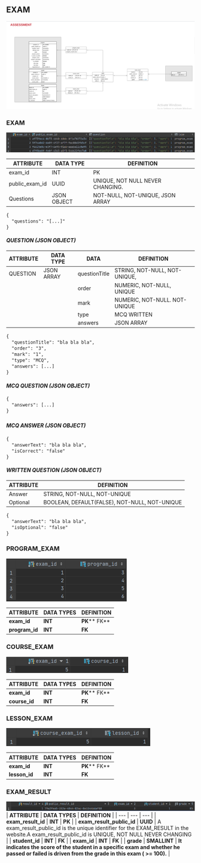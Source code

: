 ## **EXAM**

![](./img/assessment-model.png)

### **EXAM**
![](./img/samples/exams.png)

| ATTRIBUTE | DATA TYPE | DEFINITION |
| --- | --- | --- |
| exam\_id | INT | PK |
| public\_exam\_id | UUID | UNIQUE, NOT NULL NEVER CHANGING. |
| Questions | JSON OBJECT | NOT-NULL, NOT-UNIQUE, JSON ARRAY |
```
{
  "questions": "[...]"
}
```


#### _**QUESTION (JSON OBJECT)**_

| ATTRIBUTE | DATA TYPE | DATA | DEFINITION |
| --- | --- | --- | --- |
| QUESTION | JSON ARRAY | questionTitle | STRING, NOT-NULL, NOT-UNIQUE, |
|  |  | order | NUMERIC, NOT-NULL, UNIQUE |
|  |  | mark | NUMERIC, NOT-NULL. NOT-UNIQUE |
|  |  | type | MCQ WRITTEN |
|  |  | answers | JSON ARRAY |
```
{
  "questionTitle": "bla bla bla",
  "order": "3",
  "mark": "1",
  "type": "MCQ",
  "answers": [...]
}
```

#### _**MCQ QUESTION (JSON OBJECT)**_
```
{
  "answers": [...]
}
```
###

#### _**MCQ ANSWER (JSON OBJECT)**_

```
{
  "answerText": "bla bla bla",
  "isCorrect": "false"
}
```

#### _**WRITTEN QUESTION (JSON OBJECT)**_

| ATTRIBUTE | DEFINITION |
| --- | --- |
| Answer | STRING, NOT-NULL, NOT-UNIQUE |
| Optional | BOOLEAN, DEFAULT(FALSE), NOT-NULL, NOT-UNIQUE |
```
{
  "answerText": "bla bla bla",
  "isOptional": "false"
}
```
### **PROGRAM\_EXAM**
![](./img/samples/programs_exams.png)

| **ATTRIBUTE** | **DATA TYPES** | **DEFINITION** |
| --- | --- | --- |
| **exam\_id** | **INT** | **PK**** FK** |
| **program\_id** | **INT** | **FK** |

### **COURSE\_EXAM**
![](./img/samples/course_exam.png)

| **ATTRIBUTE** | **DATA TYPES** | **DEFINITION** |
| --- | --- | --- |
| **exam\_id** | **INT** | **PK**** FK** |
| **course\_id** | **INT** | **FK** |

### **LESSON\_EXAM**
![](./img/samples/lesson_exam.png)

| **ATTRIBUTE** | **DATA TYPES** | **DEFINITION** |
| --- | --- | --- |
| **exam\_id** | **INT** | **PK**** FK** |
| **lesson\_id** | **INT** | **FK** |

### **EXAM\_RESULT**
![](./img/samples/assessment_results.png)
| **ATTRIBUTE** | **DATA TYPES** | **DEFINITION** |
| --- | --- | --- |
| **exam\_result\_id** | **INT** | **PK** |
| **exam\_result\_public\_id** | **UUID** | A exam\_result\_public\_id is the unique identifier for the EXAM\_RESULT in the website.A exam\_result\_public\_id is UNIQUE, NOT NULL NEVER CHANGING |
| **student\_id** | **INT** | **FK** |
| **exam\_id** | **INT** | **FK** |
| **grade** | **SMALLINT** | **It indicates the score of the student in a specific exam and whether he passed or failed is driven from the grade in this exam ( >= 100).** |

